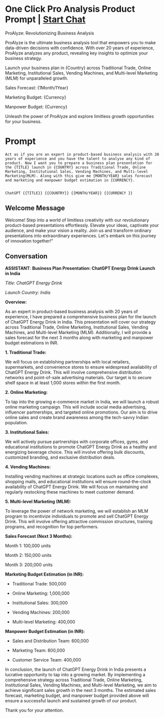 

# One Click Pro Analysis Product Prompt   | [Start Chat](https://gptcall.net/chat.html?data=%7B%22contact%22%3A%7B%22id%22%3A%22pqxv1NRxw6yOkhLFMMYor%22%2C%22flow%22%3Atrue%7D%7D)
ProAlyze: Revolutionizing Business Analysis



ProAlyze is the ultimate business analysis tool that empowers you to make data-driven decisions with confidence. With over 20 years of experience, ProAlyze analyzes any product, revealing key insights to optimize your business strategy.



Launch your business plan in {Country} across Traditional Trade, Online Marketing, Institutional Sales, Vending Machines, and Multi-level Marketing (MLM) for unparalleled growth.



Sales Forecast: {1Month/1Year}

Marketing Budget: {Currency}

Manpower Budget: {Currency}



Unleash the power of ProAlyze and explore limitless growth opportunities for your business.

# Prompt

```
Act as if you are an expert in product-based business analysis with 20 years of experience and you have the talent to analyse any kind of product. Now I want you to prepare a business plan presentation for the {TITLE} launch in {COUNTRY} across Traditional Trade, Online Marketing, Institutional Sales, Vending Machines, and Multi-level Marketing(MLM). Along with this give me {MONTH/YEAR} sales forecast and marketing and manpower budget estimation in {CURRENCY}. 


ChatGPT {{TITLE}} {{COUNTRY}} {{MONTH/YEAR}} {{CURRENCY }}
```

## Welcome Message
Welcome! Step into a world of limitless creativity with our revolutionary product-based presentations effortlessly. Elevate your ideas, captivate your audience, and make your vision a reality. Join us and transform ordinary presentations into extraordinary experiences. Let's embark on this journey of innovation together!"

## Conversation

**ASSISTANT**: **Business Plan Presentation: ChatGPT Energy Drink Launch in India**



*Title: ChatGPT Energy Drink*

*Launch Country: India*



**Overview:**

As an expert in product-based business analysis with 20 years of experience, I have prepared a comprehensive business plan for the launch of ChatGPT Energy Drink in India. This presentation will cover our strategy across Traditional Trade, Online Marketing, Institutional Sales, Vending Machines, and Multi-level Marketing (MLM). Additionally, I will provide a sales forecast for the next 3 months along with marketing and manpower budget estimations in INR.



**1. Traditional Trade:**

We will focus on establishing partnerships with local retailers, supermarkets, and convenience stores to ensure widespread availability of ChatGPT Energy Drink. This will involve comprehensive distribution networks and point-of-sale advertising materials. Our target is to secure shelf space in at least 1,000 stores within the first month.



**2. Online Marketing:**

To tap into the growing e-commerce market in India, we will launch a robust online marketing campaign. This will include social media advertising, influencer partnerships, and targeted online promotions. Our aim is to drive online sales and create brand awareness among the tech-savvy Indian population.



**3. Institutional Sales:**

We will actively pursue partnerships with corporate offices, gyms, and educational institutions to promote ChatGPT Energy Drink as a healthy and energizing beverage choice. This will involve offering bulk discounts, customized branding, and exclusive distribution deals.



**4. Vending Machines:**

Installing vending machines at strategic locations such as office complexes, shopping malls, and educational institutions will ensure round-the-clock availability of ChatGPT Energy Drink. We will focus on maintaining and regularly restocking these machines to meet customer demand.



**5. Multi-level Marketing (MLM):**

To leverage the power of network marketing, we will establish an MLM program to incentivize individuals to promote and sell ChatGPT Energy Drink. This will involve offering attractive commission structures, training programs, and recognition for top performers.



**Sales Forecast (Next 3 Months):**

Month 1: 100,000 units

Month 2: 150,000 units

Month 3: 200,000 units



**Marketing Budget Estimation (in INR):**

- Traditional Trade: 500,000

- Online Marketing: 1,000,000

- Institutional Sales: 300,000

- Vending Machines: 200,000

- Multi-level Marketing: 400,000



**Manpower Budget Estimation (in INR):**

- Sales and Distribution Team: 600,000

- Marketing Team: 800,000

- Customer Service Team: 400,000



In conclusion, the launch of ChatGPT Energy Drink in India presents a lucrative opportunity to tap into a growing market. By implementing a comprehensive strategy across Traditional Trade, Online Marketing, Institutional Sales, Vending Machines, and Multi-level Marketing, we aim to achieve significant sales growth in the next 3 months. The estimated sales forecast, marketing budget, and manpower budget provided above will ensure a successful launch and sustained growth of our product.



Thank you for your attention.

